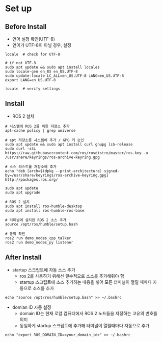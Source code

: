 # Set up

## Before Install
- 언어 설정 확인(UTF-8)
- 언어가 UTF-8이 아닐 경우, 설정
```
locale  # check for UTF-8

# if not UTF-8
sudo apt update && sudo apt install locales
sudo locale-gen en_US en_US.UTF-8
sudo update-locale LC_ALL=en_US.UTF-8 LANG=en_US.UTF-8
export LANG=en_US.UTF-8

locale  # verify settings

```

## Install
- ROS 2 설치
```
# 시스템에 ROS 2를 위한 저장소 추가
apt-cache policy | grep universe

# apt 저장소를 시스템에 추가 / GPG 키 승인
sudo apt update && sudo apt install curl gnupg lsb-release
sudo curl -sSL https://raw.githubusercontent.com/ros/rosdistro/master/ros.key -o /usr/share/keyrings/ros-archive-keyring.gpg

# 소스 리스트를 저장소에 추가
echo "deb [arch=$(dpkg --print-architecture) signed-by=/usr/share/keyrings/ros-archive-keyring.gpg] http://packages.ros.org/

sudo apt update
sudo apt upgrade

# ROS 2 설치
sudo apt install ros-humble-desktop
sudo apt install ros-humble-ros-base

# 터미널에 설치된 ROS 2 소스 추가
source /opt/ros/humble/setup.bash

# 동작 확인
ros2 run demo_nodes_cpp talker
ros2 run demo_nodes_py listener
```

## After Install
- startup 스크립트에 자동 소스 추가
  - ros 2를 사용하기 위해선 필수적으로 소스를 추가해줘야 함
  - startup 스크립트에 소스 추가하는 내용을 넣어 모든 터미널이 열릴 때마다 자동으로 소스를 추가
```
echo "source /opt/ros/humble/setup.bash" >> ~/.bashrc
```

- domian ID 자동 설정
  - domain ID는 현재 로컬 컴퓨터에서 ROS 2 노드들을 지정하는 고유의 번호를 의미
  - 동일하게 startup 스크립트에 추가해 터미널이 열릴때마다 자동으로 추가
```
echo "export ROS_DOMAIN_ID=<your_domain_id>" >> ~/.bashrc
```